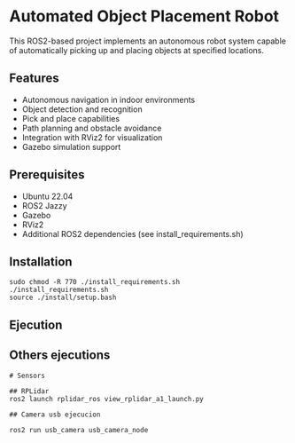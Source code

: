 # Automated Object Placement Robot

This ROS2-based project implements an autonomous robot system capable of automatically picking up and placing objects at specified locations.

## Features

- Autonomous navigation in indoor environments
- Object detection and recognition
- Pick and place capabilities
- Path planning and obstacle avoidance
- Integration with RViz2 for visualization
- Gazebo simulation support

## Prerequisites

- Ubuntu 22.04
- ROS2 Jazzy
- Gazebo
- RViz2
- Additional ROS2 dependencies (see install_requirements.sh)

## Installation

    sudo chmod -R 770 ./install_requirements.sh
    ./install_requirements.sh
    source ./install/setup.bash

## Ejecution

## Others ejecutions

    # Sensors

    ## RPLidar
    ros2 launch rplidar_ros view_rplidar_a1_launch.py

    ## Camera usb ejecucion
    
    ros2 run usb_camera usb_camera_node
